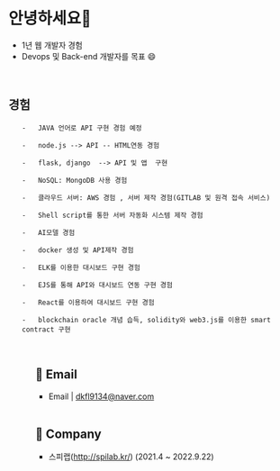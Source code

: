 # 안녕하세요👋

- 1년 웹 개발자 경험
- Devops 및 Back-end 개발자를 목표 😄



<br>

## 경험
<ol>
    
    -   JAVA 언어로 API 구현 경험 예정
    
    -   node.js --> API -- HTML연동 경험
    
    -   flask, django  --> API 및 앱  구현 
    
    -   NoSQL: MongoDB 사용 경험

    -   클라우드 서버: AWS 경험 , 서버 제작 경험(GITLAB 및 원격 접속 서비스)

    -   Shell script를 통한 서버 자동화 시스템 제작 경험

    -   AI모델 경험

    -   docker 생성 및 API제작 경험 
 
    -   ELK를 이용한 대시보드 구현 경험
    
    -   EJS를 통해 API와 대시보드 연동 구현 경험
    
    -   React를 이용하여 대시보드 구현 경험
    
    -   blockchain oracle 개념 습득, solidity와 web3.js를 이용한 smart contract 구현 
<ul>
    
    
<br>

## 📧 Email 
- Email | <a href="mailto:dkfl9134@naver.com" target="_blank">dkfl9134@naver.com</a>

<br>

## 🏦 Company
+ 스피랩(http://spilab.kr/) (2021.4 ~ 2022.9.22)

    
<!--
**gks6141/gks6141** is a ✨ _special_ ✨ repository because its `README.md` (this file) appears on your GitHub profile.

Here are some ideas to get you started:

- 🔭 I’m currently working on ...
- 🌱 I’m currently learning ...
- 👯 I’m looking to collaborate on ...
- 🤔 I’m looking for help with ...
- 💬 Ask me about ...
- 📫 How to reach me: ...
- 😄 Pronouns: ...
- ⚡ Fun fact: ...
-->
